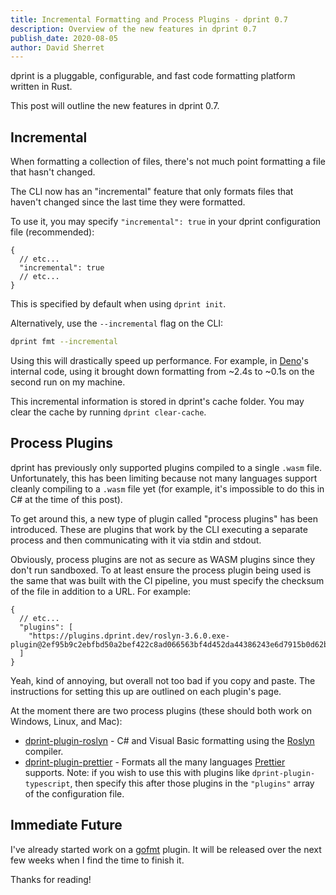```yaml
---
title: Incremental Formatting and Process Plugins - dprint 0.7
description: Overview of the new features in dprint 0.7
publish_date: 2020-08-05
author: David Sherret
---
```


dprint is a pluggable, configurable, and fast code formatting platform written in Rust.

This post will outline the new features in dprint 0.7.

## Incremental

When formatting a collection of files, there's not much point formatting a file that hasn't changed.

The CLI now has an "incremental" feature that only formats files that haven't changed since the last time they were formatted.

To use it, you may specify `"incremental": true` in your dprint configuration file (recommended):

```jsonc
{
  // etc...
  "incremental": true
  // etc...
}
```

This is specified by default when using `dprint init`.

Alternatively, use the `--incremental` flag on the CLI:

```bash
dprint fmt --incremental
```

Using this will drastically speed up performance. For example, in [Deno](https://github.com/denoland/deno)'s internal code, using it brought down formatting from ~2.4s to ~0.1s on the second run on my machine.

This incremental information is stored in dprint's cache folder. You may clear the cache by running `dprint clear-cache`.

## Process Plugins

dprint has previously only supported plugins compiled to a single `.wasm` file. Unfortunately, this has been limiting because not many languages support cleanly compiling to a `.wasm` file yet (for example, it's impossible to do this in C# at the time of this post).

To get around this, a new type of plugin called "process plugins" has been introduced. These are plugins that work by the CLI executing a separate process and then communicating with it via stdin and stdout.

Obviously, process plugins are not as secure as WASM plugins since they don't run sandboxed. To at least ensure the process plugin being used is the same that was built with the CI pipeline, you must specify the checksum of the file in addition to a URL. For example:

```jsonc
{
  // etc...
  "plugins": [
    "https://plugins.dprint.dev/roslyn-3.6.0.exe-plugin@2ef95b9c2ebfbd50a2bef422c8ad066563bf4d452da44386243e6d7915b0d62b"
  ]
}
```

Yeah, kind of annoying, but overall not too bad if you copy and paste. The instructions for setting this up are outlined on each plugin's page.

At the moment there are two process plugins (these should both work on Windows, Linux, and Mac):

- [dprint-plugin-roslyn](https://github.com/dprint/dprint-plugin-roslyn) - C# and Visual Basic formatting using the [Roslyn](https://github.com/dotnet/roslyn) compiler.
- [dprint-plugin-prettier](https://github.com/dprint/dprint-plugin-prettier) - Formats all the many languages [Prettier](https://prettier.io) supports. Note: if you wish to use this with plugins like `dprint-plugin-typescript`, then specify this after those plugins in the `"plugins"` array of the configuration file.

## Immediate Future

I've already started work on a [gofmt](https://golang.org/cmd/gofmt/) plugin. It will be released over the next few weeks when I find the time to finish it.

Thanks for reading!
